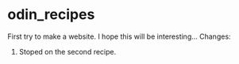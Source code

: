# odin_recipes
First try to make a website. I hope this will be interesting...
Changes:
1. Stoped on the second recipe.
